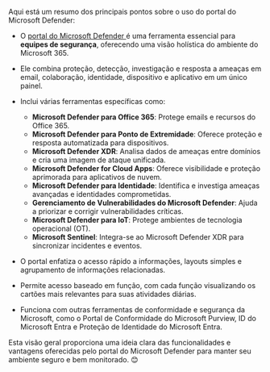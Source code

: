 Aqui está um resumo dos principais pontos sobre o uso do portal do Microsoft Defender:

- O [portal do Microsoft Defender ](https://security.microsoft.com/) é uma ferramenta essencial para __equipes de segurança__, oferecendo uma visão holística do ambiente do Microsoft 365.
    
- Ele combina proteção, detecção, investigação e resposta a ameaças em email, colaboração, identidade, dispositivo e aplicativo em um único painel.
    
- Inclui várias ferramentas específicas como:
    
    - **Microsoft Defender para Office 365**: Protege emails e recursos do Office 365.        
    - **Microsoft Defender para Ponto de Extremidade**: Oferece proteção e resposta automatizada para dispositivos.        
    - **Microsoft Defender XDR**: Analisa dados de ameaças entre domínios e cria uma imagem de ataque unificada.        
    - **Microsoft Defender for Cloud Apps**: Oferece visibilidade e proteção aprimorada para aplicativos de nuvem.        
    - **Microsoft Defender para Identidade**: Identifica e investiga ameaças avançadas e identidades comprometidas.        
    - **Gerenciamento de Vulnerabilidades do Microsoft Defender**: Ajuda a priorizar e corrigir vulnerabilidades críticas.        
    - **Microsoft Defender para IoT**: Protege ambientes de tecnologia operacional (OT).        
    - **Microsoft Sentinel**: Integra-se ao Microsoft Defender XDR para sincronizar incidentes e eventos.

- O portal enfatiza o acesso rápido a informações, layouts simples e agrupamento de informações relacionadas.
    
- Permite acesso baseado em função, com cada função visualizando os cartões mais relevantes para suas atividades diárias.
    
- Funciona com outras ferramentas de conformidade e segurança da Microsoft, como o Portal de Conformidade do Microsoft Purview, ID do Microsoft Entra e Proteção de Identidade do Microsoft Entra.
    

Esta visão geral proporciona uma ideia clara das funcionalidades e vantagens oferecidas pelo portal do Microsoft Defender para manter seu ambiente seguro e bem monitorado. 😊